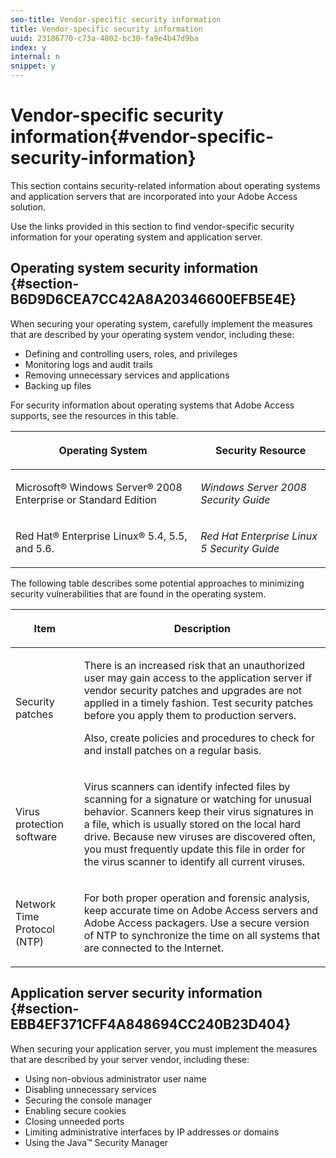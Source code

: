```yaml
---
seo-title: Vendor-specific security information
title: Vendor-specific security information
uuid: 23186770-c73a-4802-bc30-fa9e4b47d9ba
index: y
internal: n
snippet: y
---
```


# Vendor-specific security information{#vendor-specific-security-information}

This section contains security-related information about operating systems and application servers that are incorporated into your Adobe Access solution.

Use the links provided in this section to find vendor-specific security information for your operating system and application server.

## Operating system security information {#section-B6D9D6CEA7CC42A8A20346600EFB5E4E}

When securing your operating system, carefully implement the measures that are described by your operating system vendor, including these:

* Defining and controlling users, roles, and privileges 
* Monitoring logs and audit trails 
* Removing unnecessary services and applications 
* Backing up files

For security information about operating systems that Adobe Access supports, see the resources in this table. 

<table frame="all" colsep="1" rowsep="1" class="+ topic/table adobe-d/table " id="table-ugl-kjz-n4"> 
 <thead class="- topic/thead "> 
  <tr rowsep="1" class="- topic/row "> 
   <th colname="1" class="- topic/entry entry"> <p class="- topic/p ">Operating System </p> </th> 
   <th colname="2" class="- topic/entry entry"> <p class="- topic/p ">Security Resource </p> </th> 
  </tr> 
 </thead>
 <tbody class="- topic/tbody "> 
  <tr rowsep="1" class="- topic/row "> 
   <td colname="1" class="- topic/entry "> <p class="- topic/p ">Microsoft® Windows Server® 2008 Enterprise or Standard Edition </p> </td> 
   <td colname="2" class="- topic/entry "> <p class="- topic/p "><i class="+ topic/ph hi-d/i ">Windows Server 2008 Security Guide</i> </p> </td> 
  </tr> 
  <tr rowsep="0" class="- topic/row "> 
   <td colname="1" class="- topic/entry "> <p class="- topic/p ">Red Hat® Enterprise Linux® 5.4, 5.5, and 5.6. </p> </td> 
   <td colname="2" class="- topic/entry "> <p class="- topic/p "><i class="+ topic/ph hi-d/i ">Red Hat Enterprise Linux 5 Security Guide</i> </p> </td> 
  </tr> 
 </tbody> 
</table>

The following table describes some potential approaches to minimizing security vulnerabilities that are found in the operating system. 

<table frame="all" colsep="1" rowsep="1" class="+ topic/table adobe-d/table " id="table-whl-kjz-n4"> 
 <thead class="- topic/thead "> 
  <tr rowsep="1" class="- topic/row "> 
   <th colname="1" class="- topic/entry entry"> <p class="- topic/p ">Item </p> </th> 
   <th colname="2" class="- topic/entry entry"> <p class="- topic/p ">Description </p> </th> 
  </tr> 
 </thead>
 <tbody class="- topic/tbody "> 
  <tr rowsep="1" class="- topic/row "> 
   <td colname="1" class="- topic/entry "> <p class="- topic/p ">Security patches </p> </td> 
   <td colname="2" class="- topic/entry "> <p class="- topic/p ">There is an increased risk that an unauthorized user may gain access to the application server if vendor security patches and upgrades are not applied in a timely fashion. Test security patches before you apply them to production servers. </p> <p class="- topic/p ">Also, create policies and procedures to check for and install patches on a regular basis. </p> </td> 
  </tr> 
  <tr rowsep="1" class="- topic/row "> 
   <td colname="1" class="- topic/entry "> <p class="- topic/p ">Virus protection software </p> </td> 
   <td colname="2" class="- topic/entry "> <p class="- topic/p ">Virus scanners can identify infected files by scanning for a signature or watching for unusual behavior. Scanners keep their virus signatures in a file, which is usually stored on the local hard drive. Because new viruses are discovered often, you must frequently update this file in order for the virus scanner to identify all current viruses. </p> </td> 
  </tr> 
  <tr rowsep="0" class="- topic/row "> 
   <td colname="1" class="- topic/entry "> <p class="- topic/p ">Network Time Protocol (NTP) </p> </td> 
   <td colname="2" class="- topic/entry "> <p class="- topic/p ">For both proper operation and forensic analysis, keep accurate time on Adobe Access servers and Adobe Access packagers. Use a secure version of NTP to synchronize the time on all systems that are connected to the Internet. </p> </td> 
  </tr> 
 </tbody> 
</table>

## Application server security information {#section-EBB4EF371CFF4A848694CC240B23D404}

When securing your application server, you must implement the measures that are described by your server vendor, including these:

* Using non-obvious administrator user name 
* Disabling unnecessary services 
* Securing the console manager 
* Enabling secure cookies 
* Closing unneeded ports 
* Limiting administrative interfaces by IP addresses or domains 
* Using the Java™ Security Manager

